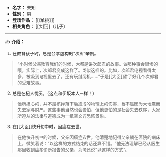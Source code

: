 
- **名字：** 未知
- **性别：** 男
- **登场作品：** [[《单挑》]]
- **相关角色：** [[大臣]]（儿子）

---

✍️ **介绍：** 

1. 在教育孩子时，总是会拿虚构的“次郎”举例。

> “小时候父亲教育我们的时候，大都是讲次郎君的故事。做那种事会很惨的哦，实际上，次郎君变成这样了。类似这样的。比如，次郎君电视看得太多，被吸到电视里去了。还有玩缝纫机……”于是[[大臣]]讲了好几个次郎君的受难故事。

2. 总是在杞人忧天。（这点和伊坂本人一样！）

> 他所担心的，并不是核弹落下后造成的物理上的伤害，也不是因为大地震而失去家与财产。这些事他当然也会害怕，但他更怕的是社会失去秩序，大家所遵从的法律与道德成为一纸空文的恐怖景象。

3. 在[[大臣]]快升初中时，因癌症去世。

> 在他快升初中的时候，父亲因癌症去世。他清楚地记得父亲躺在医院的病床上，微笑着说：​“以这样的方式结束的话还算不错。​”他无法理解已经从医生那里收到癌症诊断报告的父亲，为何还说“以这样的方式”​。